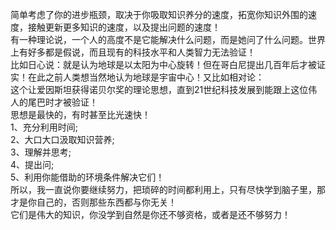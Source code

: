简单考虑了你的进步瓶颈，取决于你吸取知识养分的速度，拓宽你知识外围的速度，接触更新更多知识的速度，以及提出问题的速度！<br>
有一种理论说，一个人的高度不是它能解决什么问题，而是她问了什么问题。世界上有好多都是假说，而且现有的科技水平和人类智力无法验证！<br>
比如日心说：就是认为地球是以太阳为中心旋转！但在哥白尼提出几百年后才被证实！在此之前人类想当然地认为地球是宇宙中心！又比如相对论：<br>
这个让爱因斯坦获得诺贝尔奖的理论思想，直到21世纪科技发展到能跟上这位伟人的尾巴时才被验证！<br>
思想是最快的，有时甚至比光速快！<br>
1、充分利用时间;<br>2、大口大口汲取知识营养;<br>3、理解并思考;<br>4、提出问;<br>5、利用你能借助的环境条件解决它们！<br>
所以，我一直说你要继续努力，把琐碎的时间都利用上，只有尽快学到脑子里，那才是你自己的，否则那些东西都与你无关！<br>
它们是伟大的知识，你没学到自然是你还不够资格，或者是还不够努力！<br>
